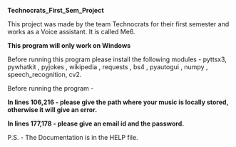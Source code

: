 **Technocrats_First_Sem_Project**

This project was made by the team Technocrats for their first semester and works as a Voice assistant.
It is called Me6.

**This program will only work on Windows**

Before running this program please install the following modules - pyttsx3, pywhatkit , pyjokes , wikipedia , requests , bs4 , pyautogui , numpy , speech_recognition, cv2.

Before running the program - 

**In lines 106,216 - please give the path where your music is locally stored, otherwise it will give an error.**

**In lines 177,178 - please give an email id and the password.**



P.S. - The Documentation is in the HELP file.






